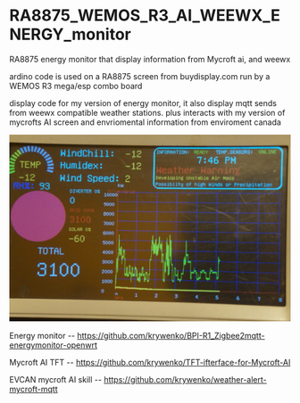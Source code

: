 # RA8875_WEMOS_R3_AI_WEEWX_ENERGY_monitor
RA8875  energy monitor that display information  from Mycroft ai, and weewx
 
 ardino code is  used on a RA8875 screen  from buydisplay.com   run by a WEMOS R3 mega/esp combo board
 
 
 display code for my version of energy monitor, it also display  mqtt sends from weewx  compatible weather stations.  plus interacts  with  my version of mycrofts AI  screen and envriomental information from enviroment canada
 
 ![Energy monitor](https://github.com/krywenko/RA8875_WEMOS_R3_AI_WEEWX_ENERGY_monitor/blob/master/DSC05295.JPG)
 
 Energy monitor -- https://github.com/krywenko/BPI-R1_Zigbee2mqtt-energymonitor-openwrt
 

 Mycroft AI TFT -- https://github.com/krywenko/TFT-ifterface-for-Mycroft-AI
 
 EVCAN mycroft AI skill  --  https://github.com/krywenko/weather-alert-mycroft-mqtt
 
 
